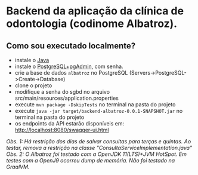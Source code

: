 # Backend da aplicação da clínica de odontologia (codinome Albatroz).

## Como sou executado localmente?
- instale o [Java](https://adoptopenjdk.net/)
- instale o [PostgreSQL+pgAdmin](https://www.postgresql.org/download/), com senha.
- crie a base de dados `albatroz` no PostgreSQL (Servers->PostgreSQL->Create->Database)
- clone o projeto
- modifique a senha do sgbd no arquivo src/main/resources/application.properties
- execute `mvn package -DskipTests` no terminal na pasta do projeto
- execute `java -jar target/backend-albatroz-0.0.1-SNAPSHOT.jar` no terminal na pasta do projeto
- os endpoints da API estarão disponíveis em: [http://localhost:8080/swagger-ui.html](http://localhost:8080/swagger-ui.html)

*Obs. 1: Há restrição dos dias de salvar consultas para terças e quintas. Ao testar, remova a restrição na classe "ConsultaServiceImplementation.java"*
*Obs. 2: O Albatroz foi testado com a OpenJDK 11(LTS)+JVM HotSpot. Em testes com a OpenJ9 ocorreu dump de memória. Não foi testado na GraalVM.*
